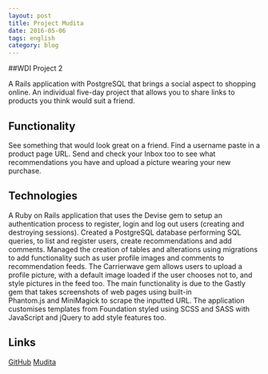 ```yaml
---
layout: post
title: Project Mudita
date: 2016-05-06
tags: english
category: blog
---
```

##WDI Project 2

A Rails application with PostgreSQL that brings a social aspect to shopping online.
An individual five-day project that allows you to share links to products you think would suit a friend.

Functionality
-----------
See something that would look great on a friend. Find a username paste in a product page URL. Send and check your Inbox too to see what recommendations you have and upload a picture wearing your new purchase.

Technologies
-----------
A Ruby on Rails application that uses the Devise gem to setup an authentication process to register, login and log out users (creating and destroying sessions). Created a PostgreSQL database performing SQL queries, to list and register users, create recommendations and add comments. Managed the creation of tables and alterations using migrations to add functionality such as user profile images and comments to recommendation feeds. The Carrierwave gem allows users to upload a profile picture, with a default image loaded if the user chooses not to, and style pictures in the feed too. The main functionality is due to the Gastly gem that takes screenshots of web pages using built-in Phantom.js and MiniMagick to scrape the inputted URL. The application customises templates from Foundation styled using SCSS and SASS with JavaScript and jQuery to add style features too.

Links
-----------
[GitHub](https://github.com/RosannaRossington/wdi-project-2)
[Mudita](https://the-mudita.herokuapp.com/)
